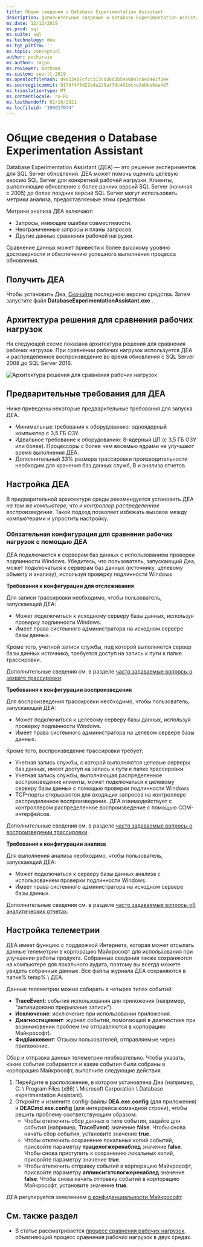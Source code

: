 ```yaml
---
title: Общие сведения о Database Experimentation Assistant
description: Дополнительные сведения о Database Experimentation Assistant (ДЕА), например о том, как оценить целевую версию SQL Server для конкретной рабочей нагрузки.
ms.date: 12/12/2019
ms.prod: sql
ms.suite: sql
ms.technology: dea
ms.tgt_pltfrm: ''
ms.topic: conceptual
author: pochiraju
ms.author: rajpo
ms.reviewer: mathoma
ms.custom: seo-lt-2019
ms.openlocfilehash: 09d334d7cfcc313cd36d3b59a6b47c64d441f3ee
ms.sourcegitcommit: 917df4ffd22e4a229af7dc481dcce3ebba0aa4d7
ms.translationtype: MT
ms.contentlocale: ru-RU
ms.lasthandoff: 02/10/2021
ms.locfileid: "100017074"
---
```

# <a name="overview-of-database-experimentation-assistant"></a>Общие сведения о Database Experimentation Assistant

Database Experimentation Assistant (ДЕА) — это решение экспериментов для SQL Server обновлений. ДЕА может помочь оценить целевую версию SQL Server для конкретной рабочей нагрузки. Клиенты, выполняющие обновление с более ранних версий SQL Server (начиная с 2005) до более поздних версий SQL Server могут использовать метрики анализа, предоставляемые этим средством.

Метрики анализа ДЕА включают:

- Запросы, имеющие ошибки совместимости.
- Неограниченные запросы и планы запросов.
- Другие данные сравнения рабочей нагрузки.

Сравнение данных может привести к более высокому уровню достоверности и обеспечению успешного выполнения процесса обновления.

## <a name="get-dea"></a>Получить ДЕА

Чтобы установить Деа, [Скачайте](https://www.microsoft.com/download/details.aspx?id=54090) последнюю версию средства. Затем запустите файл **DatabaseExperimentationAssistant.exe** .

## <a name="solution-architecture-for-comparing-workloads"></a>Архитектура решения для сравнения рабочих нагрузок

На следующей схеме показана архитектура решения для сравнения рабочих нагрузок. При сравнении рабочих нагрузок используется ДЕА и распределенное воспроизведение во время обновления с SQL Server 2008 до SQL Server 2016.

![Архитектура решения для сравнения рабочих нагрузок](./media/database-experimentation-assistant-overview/dea-overview-compare-solution-architecture.png)

## <a name="dea-prerequisites"></a>Предварительные требования для ДЕА

Ниже приведены некоторые предварительные требования для запуска ДЕА.

- Минимальные требования к оборудованию: одноядерный компьютер с 3,5 ГБ ОЗУ.
- Идеальное требование к оборудованию: 8-ядерный ЦП (с 3,5 ГБ ОЗУ или более). Процессоры с более чем восемью ядрами не улучшают время выполнения ДЕА.
- Дополнительный 33% размера трассировки производительности необходим для хранения баз данных служб, B и анализа отчетов.

## <a name="configure-dea"></a>Настройка ДЕА

В предварительной архитектуре среды рекомендуется установить ДЕА *на том же компьютере, что и контроллер распределенное воспроизведение*. Такой подход позволяет избежать вызовов между компьютерами и упростить настройку.

### <a name="required-configuration-for-workload-comparison-using-dea"></a>Обязательная конфигурация для сравнения рабочих нагрузок с помощью ДЕА

ДЕА подключается к серверам баз данных с использованием проверки подлинности Windows. Убедитесь, что пользователь, запускающий Деа, может подключаться к серверам баз данных (источнику, целевому объекту и анализу), используя проверку подлинности Windows

**Требования к конфигурации для отслеживания**

Для записи трассировки необходимо, чтобы пользователь, запускающий ДЕА:

- Может подключиться к исходному серверу базы данных, используя проверку подлинности Windows.
- Имеет права системного администратора на исходном сервере базы данных.

Кроме того, учетной записи службы, под которой выполняется сервер базы данных источника, требуется доступ на запись к пути к папке трассировки.

Дополнительные сведения см. в разделе [часто задаваемые вопросы о захвате трассировки](database-experimentation-assistant-capture-trace.md#frequently-asked-questions-about-trace-capture).

**Требования к конфигурации воспроизведения**

Для воспроизведения трассировки необходимо, чтобы пользователь, запускающий ДЕА:

- Может подключиться к целевому серверу базы данных, используя проверку подлинности Windows.
- Имеет права системного администратора на целевом сервере базы данных.

Кроме того, воспроизведение трассировки требует:

- Учетная запись службы, с которой выполняются целевые серверы баз данных, имеет доступ на запись к пути к папке трассировки.
- Учетная запись службы, выполняющая распределенное воспроизведение клиенты, может подключаться к целевому серверу базы данных с помощью проверки подлинности Windows
- TCP-порты открываются для входящих запросов на контроллере распределенное воспроизведение. ДЕА взаимодействует с контроллером распределенное воспроизведение с помощью COM-интерфейсов.

Дополнительные сведения см. в разделе [часто задаваемые вопросы о воспроизведении трассировки](database-experimentation-assistant-replay-trace.md#frequently-asked-questions-about-trace-replay).

**Требования к конфигурации анализа**

Для выполнения анализа необходимо, чтобы пользователь, запускающий ДЕА:

- Может подключаться к серверу базы данных анализа с использованием проверки подлинности Windows.
- Имеет права системного администратора на исходном сервере базы данных.

Дополнительные сведения см. в разделе [часто задаваемые вопросы об аналитических отчетах](database-experimentation-assistant-create-report.md#frequently-asked-questions-about-analysis-reports).

## <a name="set-up-telemetry"></a>Настройка телеметрии

ДЕА имеет функцию с поддержкой Интернета, которая может отсылать данные телеметрии в корпорацию Майкрософт для использования при улучшении работы продукта. Собранные сведения также сохраняются на компьютере для локального аудита, поэтому вы всегда можете увидеть собранные данные. Все файлы журнала ДЕА сохраняются в папке% temp% \\ ДЕА.

Данные телеметрии можно собирать в четырех типах событий:

- **TraceEvent**: события использования для приложения (например, "активировано прерывание записи").
- **Исключение**: исключение при использовании приложения.
- **Диагностицевент**: журнал событий, помогающий в диагностике при возникновении проблем (*не* отправляются в корпорацию Майкрософт).
- **Фидбаккевент**: Отзывы пользователей, отправляемые через приложение.

Сбор и отправка данных телеметрии необязательно. Чтобы указать, какие события собираются и какие события были собраны в корпорацию Майкрософт, выполните следующие действия.

1. Перейдите в расположение, в котором установлена Деа (например, C: \\ Program Files (x86) \\ Microsoft Corporation \\ Database experimentation Assistant).
2. Откройте и измените config-файлы **DEA.exe.config** (для приложения) и **DEACmd.exe.config** (для интерфейса командной строки), чтобы решить проблему соответствующим образом:
    - Чтобы отключить сбор данных о типе события, задайте для *события* (например, **TraceEvent**) значение **false**. Чтобы снова начать сбор события, установите значение **true**.
    - Чтобы отключить сохранение локальных копий событий, присвойте параметру **трацелогжеренаблед** значение **false**. Чтобы снова приступить к сохранению локальных копий, присвойте параметру значение **true**.
    - Чтобы отключить отправку событий в корпорацию Майкрософт, присвойте параметру **аппинсигхтслогжеренаблед** значение **false**. Чтобы снова начать отправку событий в корпорацию Майкрософт, установите значение **true**.

ДЕА регулируется заявлением [о конфиденциальности Майкрософт](https://aka.ms/dea-privacy).

## <a name="see-also"></a>См. также раздел

- В статье рассматривается [процесс сравнения рабочих нагрузок](database-experimentation-assistant-get-started.md), объясняющий процесс сравнения рабочих нагрузок в двух средах.
